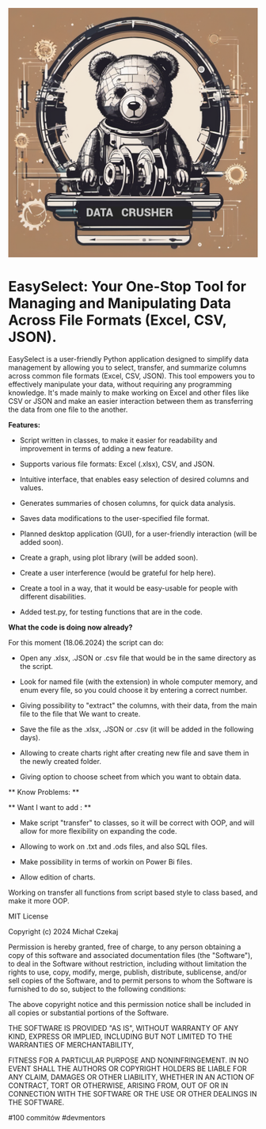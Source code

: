 ![EasySelect Logo](https://github.com/czekem/excel_love/blob/main/pixlr-image-generator-46f2ae5b-fb37-4850-831a-11cb0893e6a6-fotor-202405081218.png)



# EasySelect: Your One-Stop Tool for Managing and Manipulating Data Across File Formats (Excel, CSV, JSON).


EasySelect is a user-friendly Python application designed to simplify data management by allowing you to select, transfer, and summarize columns across common file formats (Excel, CSV, JSON). This tool empowers you to effectively manipulate your data, without requiring any programming knowledge. It's made mainly to make working on Excel and other files like CSV or JSON and make an easier interaction between them as transferring the data
from one file to the another.


**Features:**

* Script written in classes, to make it easier for readability and improvement in terms of adding a new feature.

* Supports various file formats: Excel (.xlsx), CSV, and JSON.

* Intuitive interface, that enables easy selection of desired columns and values.

* Generates summaries of chosen columns, for quick data analysis.

* Saves data modifications to the user-specified file format.

* Planned desktop application (GUI), for a user-friendly interaction (will be added soon).

* Create a graph, using plot library (will be added soon).

* Create a user interference (would be grateful for help here).

* Create a tool in a way, that it would be easy-usable for people with different disabilities.

* Added test.py, for testing functions that are in the code.


**What the code is doing now already?**


For this moment (18.06.2024) the script can do:


* Open any .xlsx, .JSON or .csv file that would be in the same directory as the script.

* Look for named file (with the extension) in whole computer memory, and enum every file, so you could choose it by entering a correct number.

* Giving possibility to "extract" the columns, with their data, from the main file to the file that We want to create.

* Save the file as the .xlsx, .JSON or .csv (it will be added in the following days).

* Allowing to create charts right after creating new file and save them in the newly created folder.

* Giving option to choose scheet from which you want to obtain data.

** Know Problems: **




** Want I want to add : **

* Make script "transfer" to classes, so it will be correct with OOP, and will allow for more flexibility on expanding the code.

* Allowing to work on .txt and .ods files, and also SQL files.

* Make possibility in terms of workin on Power Bi files.

* Allow edition of charts.



Working on transfer all functions from script based style to class based, and make it more OOP.



MIT License

Copyright (c) 2024 Michał Czekaj

Permission is hereby granted, free of charge, to any person obtaining a copy
of this software and associated documentation files (the "Software"), to deal
in the Software without restriction, including without limitation the rights
to use, copy, modify, merge, publish, distribute, sublicense, and/or sell
copies of the Software, and to permit persons to whom the Software is
furnished to do so, subject to the following conditions:

The above copyright notice and this permission notice shall be included in all
copies or substantial portions of the Software.

THE SOFTWARE IS PROVIDED "AS IS", WITHOUT WARRANTY OF ANY KIND, EXPRESS OR
IMPLIED, INCLUDING BUT NOT LIMITED TO THE WARRANTIES OF MERCHANTABILITY,


FITNESS FOR A PARTICULAR PURPOSE AND NONINFRINGEMENT. IN NO EVENT SHALL THE
AUTHORS OR COPYRIGHT HOLDERS BE LIABLE FOR ANY CLAIM, DAMAGES OR OTHER
LIABILITY, WHETHER IN AN ACTION OF CONTRACT, TORT OR OTHERWISE, ARISING FROM,
OUT OF OR IN CONNECTION WITH THE SOFTWARE OR THE USE OR OTHER DEALINGS IN THE
SOFTWARE.
  
#100 commitów #devmentors
